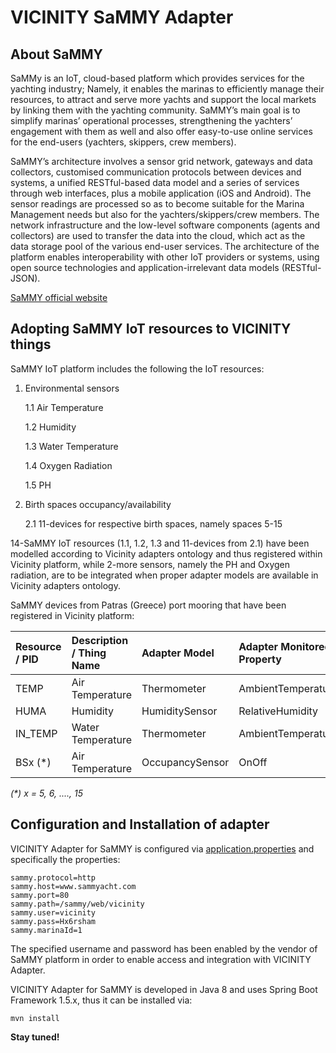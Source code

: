 # VICINITY SaMMY Adapter


## About SaMMY

SaMMy is an IoT, cloud-based platform which provides services for the yachting industry; 
Namely, it enables the marinas to efficiently manage their resources, to attract and serve 
more yachts and support the local markets by linking them with the yachting community. 
SaMMY’s main goal is to simplify marinas’ operational processes, strengthening the yachters’ 
engagement with them as well and also offer easy-to-use online services for the end-users 
(yachters, skippers, crew members).

SaMMY’s architecture involves a sensor grid network, gateways and data collectors, customised 
communication protocols between devices and systems, a unified RESTful-based data model and a 
series of services through web interfaces, plus a mobile application (iOS and Android). 
The sensor readings are processed so as to become suitable for the Marina Management needs 
but also for the yachters/skippers/crew members. The network infrastructure and the low-level 
software components (agents and collectors) are used to transfer the data into the cloud, 
which act as the data storage pool of the various end-user services. The architecture of the 
platform enables interoperability with other IoT providers or systems, using open source 
technologies and application-irrelevant data models (RESTful-JSON).

[SaMMY official website](https://www.sammyacht.com)


## Adopting SaMMY IoT resources to VICINITY things

SaMMY IoT platform includes the following the IoT resources:

1. Environmental sensors

    1.1 Air Temperature
    
    1.2 Humidity
    
    1.3 Water Temperature
    
    1.4 Oxygen Radiation
    
    1.5 PH

2. Birth spaces occupancy/availability

    2.1 11-devices for respective birth spaces, namely spaces 5-15 


14-SaMMY IoT resources (1.1, 1.2, 1.3 and 11-devices from 2.1) have been modelled according to Vicinity adapters ontology and thus 
registered within Vicinity platform, while 2-more sensors, namely the PH and Oxygen radiation, 
are to be integrated when proper adapter models are available in Vicinity adapters ontology.

SaMMY devices from Patras (Greece) port mooring that have been registered in Vicinity platform:

| Resource / PID        | Description / Thing Name      | Adapter Model  | Adapter Monitored Property  |
|:--------------------- |:----------------------------- |:-------------- |:--------------------------- |
| TEMP                  | Air Temperature               | Thermometer    | AmbientTemperature          |
| HUMA                  | Humidity                      | HumiditySensor | RelativeHumidity            |
| IN_TEMP               | Water Temperature             | Thermometer    | AmbientTemperature          |
| BSx  (*)              | Air Temperature               | OccupancySensor| OnOff                       |

_(*) x = 5, 6, ...., 15_ 


## Configuration and Installation of adapter

VICINITY Adapter for SaMMY is configured via [application.properties](src/main/resources/application.properties)
and specifically the properties:

```
sammy.protocol=http
sammy.host=www.sammyacht.com
sammy.port=80
sammy.path=/sammy/web/vicinity
sammy.user=vicinity
sammy.pass=Hx6rsham
sammy.marinaId=1
```

The specified username and password has been enabled by the vendor of SaMMY platform in order to enable 
access and integration with VICINITY Adapter.

VICINITY Adapter for SaMMY is developed in Java 8 and uses Spring Boot Framework 1.5.x, thus it can be 
installed via:

```
mvn install
```


**Stay tuned!**
